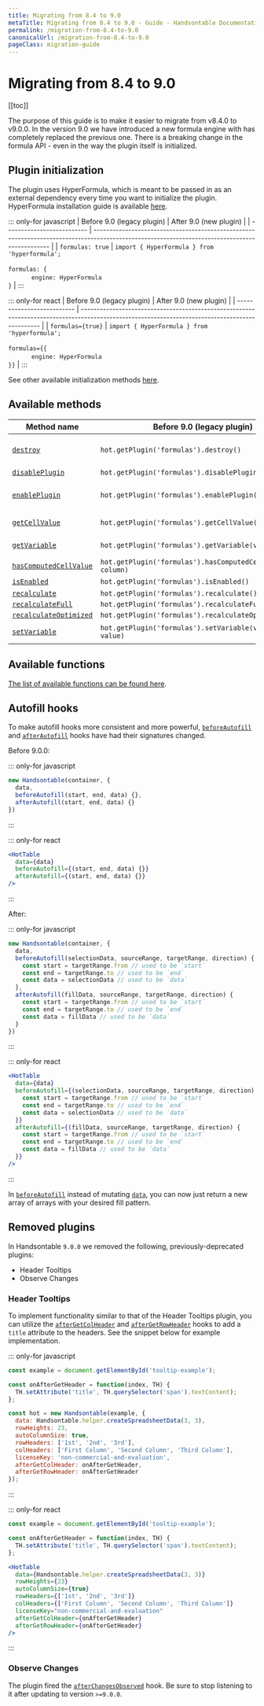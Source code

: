 ```yaml
---
title: Migrating from 8.4 to 9.0
metaTitle: Migrating from 8.4 to 9.0 - Guide - Handsontable Documentation
permalink: /migration-from-8.4-to-9.0
canonicalUrl: /migration-from-8.4-to-9.0
pageClass: migration-guide
---
```


# Migrating from 8.4 to 9.0

[[toc]]

The purpose of this guide is to make it easier to migrate from v8.4.0 to v9.0.0. In the version 9.0 we have introduced a new formula engine with has completely replaced the previous one. There is a breaking change in the formula API - even in the way the plugin itself is initialized.

## Plugin initialization

The plugin uses HyperFormula, which is meant to be passed in as an external dependency every time you want to initialize the plugin. HyperFormula installation guide is available [here](https://handsontable.github.io/hyperformula/guide/client-side-installation.html).

::: only-for javascript
| Before 9.0 (legacy plugin) | After 9.0 (new plugin)                                                                                                                         |
| -------------------------- | ---------------------------------------------------------------------------------------------------------------------------------------------- |
| `formulas: true`           | `import { HyperFormula } from 'hyperformula';`<br><br>`formulas: {`<br>&nbsp; &nbsp; &nbsp; &nbsp; &nbsp; &nbsp; `engine: HyperFormula`<br>`}` |
:::

::: only-for react
| Before 9.0 (legacy plugin) | After 9.0 (new plugin)                                                                                                                          |
| -------------------------- | ----------------------------------------------------------------------------------------------------------------------------------------------- |
| `formulas={true}`          | `import { HyperFormula } from 'hyperformula';`<br><br>`formulas={{`<br>&nbsp; &nbsp; &nbsp; &nbsp; &nbsp; &nbsp; `engine: HyperFormula`<br>`}}` |
:::

See other available initialization methods [here](@/guides/formulas/formula-calculation.md#initialization-methods).

## Available methods

| Method name                                                                                      | Before 9.0 (legacy plugin)                                    | After 9.0 (new plugin)                                                                                                                                                                |
| ------------------------------------------------------------------------------------------------ | ------------------------------------------------------------- | ------------------------------------------------------------------------------------------------------------------------------------------------------------------------------------- |
| [`destroy`](https://handsontable.com/docs/8.4.0/Formulas.html#destroy)                           | `hot.getPlugin('formulas').destroy()`                         | Unchanged. This method will destroy the HyperFormula instance only after it is disconnected from all Handsontable instances.                                                          |
| [`disablePlugin`](https://handsontable.com/docs/8.4.0/Formulas.html#disablePlugin)               | `hot.getPlugin('formulas').disablePlugin()`                   | Unchanged.                                                                                                                                                                            |
| [`enablePlugin`](https://handsontable.com/docs/8.4.0/Formulas.html#enablePlugin)                 | `hot.getPlugin('formulas').enablePlugin()`                    | Unchanged, but do keep in mind that if you didn't pass in the plugin's config through either `updateSettings` or during Handsontable initialization this method will not do anything. |
| [`getCellValue`](https://handsontable.com/docs/8.4.0/Formulas.html#getCellValue)                 | `hot.getPlugin('formulas').getCellValue(row, column)`         | Use base Handsontable API instead, for example `hot.getDataAtCell(row, column)`.                                                                                                      |
| [`getVariable`](https://handsontable.com/docs/8.4.0/Formulas.html#getVariable)                   | `hot.getPlugin('formulas').getVariable(variableName)`         | "Variables" in the plugin have been replaced by a more powerful alternative, [named expressions](@/guides/formulas/formula-calculation.md#named-expressions).                         |
| [`hasComputedCellValue`](https://handsontable.com/docs/8.4.0/Formulas.html#hasComputedCellValue) | `hot.getPlugin('formulas').hasComputedCellValue(row, column)` | `hot.getPlugin('formulas').getCellType(row, column) === 'FORMULA'`                                                                                                                    |
| [`isEnabled`](https://handsontable.com/docs/8.4.0/Formulas.html#isEnabled)                       | `hot.getPlugin('formulas').isEnabled()`                       | Unchanged.                                                                                                                                                                            |
| [`recalculate`](https://handsontable.com/docs/8.4.0/Formulas.html#recalculate)                   | `hot.getPlugin('formulas').recalculate()`                     | `hot.getPlguin('formulas').engine.rebuildAndRecalculate()`                                                                                                                            |
| [`recalculateFull`](https://handsontable.com/docs/8.4.0/Formulas.html#recalculateFull)           | `hot.getPlugin('formulas').recalculateFull()`                 | `hot.getPlguin('formulas').engine.rebuildAndRecalculate()`                                                                                                                            |
| [`recalculateOptimized`](https://handsontable.com/docs/8.4.0/Formulas.html#recalculateOptimized) | `hot.getPlugin('formulas').recalculateOptimized()`            | `hot.getPlguin('formulas').engine.rebuildAndRecalculate()`                                                                                                                            |
| [`setVariable`](https://handsontable.com/docs/8.4.0/Formulas.html#setVariable)                   | `hot.getPlugin('formulas').setVariable(variableName, value)`  | "Variables" in the plugin have been replaced by a more powerful alternative, named expressions.                                                                                       |

## Available functions

[The list of available functions can be found here](https://github.com/handsontable/hyperformula/tree/master/src/interpreter/plugin).

## Autofill hooks

To make autofill hooks more consistent and more powerful, [`beforeAutofill`](@/api/hooks.md#beforeautofill) and [`afterAutofill`](@/api/hooks.md#afterautofill) hooks have had their signatures changed.

Before 9.0.0:

::: only-for javascript
```js
new Handsontable(container, {
  data,
  beforeAutofill(start, end, data) {},
  afterAutofill(start, end, data) {}
})
```
:::

::: only-for react
```jsx
<HotTable
  data={data}
  beforeAutofill={(start, end, data) {}}
  afterAutofill={(start, end, data) {}}
/>
```
:::

After:

::: only-for javascript
```js
new Handsontable(container, {
  data,
  beforeAutofill(selectionData, sourceRange, targetRange, direction) {
    const start = targetRange.from // used to be `start`
    const end = targetRange.to // used to be `end`
    const data = selectionData // used to be `data`
  },
  afterAutofill(fillData, sourceRange, targetRange, direction) {
    const start = targetRange.from // used to be `start`
    const end = targetRange.to // used to be `end`
    const data = fillData // used to be `data`
  }
})
```
:::

::: only-for react
```jsx
<HotTable
  data={data}
  beforeAutofill={(selectionData, sourceRange, targetRange, direction) {
    const start = targetRange.from // used to be `start`
    const end = targetRange.to // used to be `end`
    const data = selectionData // used to be `data`
  }}
  afterAutofill={(fillData, sourceRange, targetRange, direction) {
    const start = targetRange.from // used to be `start`
    const end = targetRange.to // used to be `end`
    const data = fillData // used to be `data`
  }}
/>
```
:::

In [`beforeAutofill`](@/api/hooks.md#beforeautofill) instead of mutating [`data`](@/api/options.md#data), you can now just return a new array of arrays with your desired fill pattern.

## Removed plugins

In Handsontable `9.0.0` we removed the following, previously-deprecated plugins:

*   Header Tooltips
*   Observe Changes

### Header Tooltips

To implement functionality similar to that of the Header Tooltips plugin, you can utilize the [`afterGetColHeader`](@/api/hooks.md#aftergetcolheader) and [`afterGetRowHeader`](@/api/hooks.md#aftergetrowheader) hooks to add a `title` attribute to the headers.
See the snippet below for example implementation.

::: only-for javascript
```js
const example = document.getElementById('tooltip-example');

const onAfterGetHeader = function(index, TH) {
  TH.setAttribute('title', TH.querySelector('span').textContent);
};

const hot = new Handsontable(example, {
  data: Handsontable.helper.createSpreadsheetData(3, 3),
  rowHeights: 23,
  autoColumnSize: true,
  rowHeaders: ['1st', '2nd', '3rd'],
  colHeaders: ['First Column', 'Second Column', 'Third Column'],
  licenseKey: 'non-commercial-and-evaluation',
  afterGetColHeader: onAfterGetHeader,
  afterGetRowHeader: onAfterGetHeader
});
```
:::

::: only-for react
```jsx
const example = document.getElementById('tooltip-example');

const onAfterGetHeader = function(index, TH) {
  TH.setAttribute('title', TH.querySelector('span').textContent);
};

<HotTable
  data={Handsontable.helper.createSpreadsheetData(3, 3)}
  rowHeights={23}
  autoColumnSize={true}
  rowHeaders={['1st', '2nd', '3rd']}
  colHeaders={['First Column', 'Second Column', 'Third Column']}
  licenseKey="non-commercial-and-evaluation"
  afterGetColHeader={onAfterGetHeader}
  afterGetRowHeader={onAfterGetHeader}
/>
```
:::

### Observe Changes

The plugin fired the [`afterChangesObserved`](@/api/hooks.md#afterchangesobserved) hook. Be sure to stop listening to it after updating to version `>=9.0.0`.

